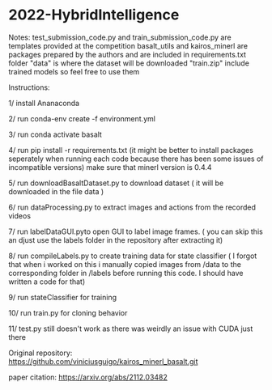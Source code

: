 # 2022-HybridIntelligence

Notes:
   test_submission_code.py and train_submission_code.py are templates provided at the competition 
   basalt_utils and kairos_minerl are packages prepared by the authors and are included  in requirements.txt 
   folder "data" is where the dataset will be downloaded 
   "train.zip" include trained models so feel free to use them

Instructions:

1/ install Ananaconda 

2/ run conda-env create -f environment.yml

3/ run conda activate basalt

4/ run pip install -r requirements.txt (it might be better to install packages seperately when running each code because there has been some issues of incompatible versions) make sure that minerl version is 0.4.4

5/ run downloadBasaltDataset.py to download dataset ( it will be downloaded in the file data )

6/ run dataProcessing.py to extract images and actions from the recorded videos 

7/ run labelDataGUI.pyto open GUI to label image frames. ( you can skip this an djust use the labels folder in the repository after extracting it)

8/ run compileLabels.py to create training data for state classifier ( I forgot that when i worked on this i manually copied images from /data to the corresponding folder in /labels before running this code.  I should have written a code for that)

9/ run stateClassifier for training

10/ run train.py for cloning behavior 

11/ test.py still doesn't work as there was weirdly an issue with CUDA just there

Original repository: https://github.com/viniciusguigo/kairos_minerl_basalt.git

paper citation: https://arxiv.org/abs/2112.03482
